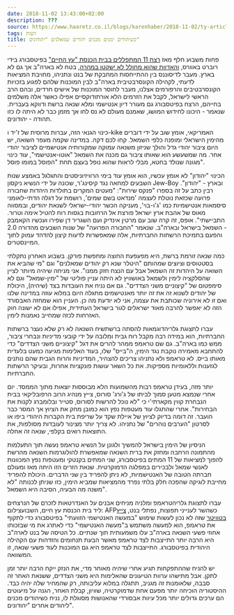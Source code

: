 ```yaml
---
date: 2018-11-02 13:43:00+02:00
description: ???
source: https://www.haaretz.co.il/blogs/karenhaber/2018-11-02/ty-article/0000017f-f89f-d47e-a37f-f9bf6f2d0000
tags: דעות
title: כשיהודים ימנים מכנים יהודים שמאלנים "יהודונים"
---
```


פחות משבוע חלף מאז [רצח 11 המתפללים בבית הכנסת "עץ החיים"](/news/world/america/2018-10-27/ty-article/00000180-179c-d435-a3c7-5ffc4cf00000) בפיטסבורג בידי רוברט באוורס, [והאדוות שהוא מחולל לא ישקטו במהרה](/news/world/america/midterms2018/2018-11-02/ty-article/.premium/0000017f-db56-d3a5-af7f-fbfe54a30000), בטח לא בארה"ב אך גם לא בארץ. מעבר לדיסוננס בין ההתייחסות המחבקת של בנט ונתניהו, מחויבת המציאות לדעתי, לקהילה הקונסרבטיבית בארה"ב לבין המוכנות שלהם לפגוע בזכויות הקונסרבטיבים והרפורמים אצלנו, מעבר לחוסר המוכנות של אישים חרדים, ובהם הרב הראשי לישראל, לקבל את הזרמים הלא אורתודוקסיים אפילו כאשר אלה משלמים בחייהם, הרצח בפיטסבורג גם מעורר דיון אנטישמי ומלא שנאה ברשת ודווקא בעברית. שנאמר - היכונו לחידוש המושג, שאמנם מעולם לא נס לחו אך מזמן כבר לא היתה לו כזו תהודה - יהודונים. 

כינוי הגנאי הזה, עברות מרוסית של ז'יד ו-kike האמריקאי, אומץ שוב על ידי דוברים מהימין הישראלי ומופנה כלפי השמאל. קחו לכם דקה. במדינה שקמה מעפר השואה, יש היום ציבור יהודי גדל והולך שניזון משנאה עמוקה שמקורותיה אנטישמיים לציבור יהודי אחר. מה שמשעשע הוא שאותו ציבור גם מכנה את השמאל "אוטו-אנטישמי", עוד כינוי מגונה שנולד בחטא, מבלי לראות שהוא נופל בעצם תחת "הפוסל במומו פוסל". 

הכינוי "יהודון" לא אומץ עכשיו, הוא אומץ עוד בימי הרוויזיוניסטים והתגלגל באמצע שנות השבעים למחאה נגד קיסינג'ר, שכונה על ידי הנשיא ניקסון Jew-Boy ובארץ - "יהודון". רבין כתב על זה בספרו "פנקס שירות": "מעטים המקרים בתולדות היהדות שחבורה פרועה שכזאת נוטלת לעצמה 'מנדאט בשם שמים', רושמת על דגלה הדתי-לאומני סיסמאות אנטישמיות כמו 'ג'ו-בוי', מעניקה הכשר יהודי-ישראלי לשנאת יהודים, ובמסווה מאוס של אהבת ארץ ישראל פורצת אל הרחובות בגסות רוח להטיל אימה וטרור. התביישתי". אופס, זה קרה שוב עם מרטין אינדיק ועם השגריר דן שפירו ועכשיו הקאמבק - השמאל בישראל ובארה"ב. שנאמר "החבורה הפרועה" של שנות השבעים מהדורה 2.0 והפעם בתמיכת הרשתות החברתיות, אלה שמאפשרות לדעות קיצון להדהד עמוק לתוך המיינסטרים. 

כמה שנאה זורמת ברשת, היא מפעפעת החוצה ומחפשת פורקן. בשבוע האחרון נתקלתי בסטטוסים וציוצים שמהותם "היטלר שנא רק יהודים שמאלנים" וגם "מי שהביא את השואה על היהדות זה השמאל אבל עם הנצח חזק ממנו". אני מניחה שיהיה מיותר לציין שהסלקציה לימין ולשמאל באושוויץ לא היתה עניין פוליטי של "ימין-שמאל" וגם לא סימפטום של "קיצוניים משני הצדדים". גם אם נניח את העובדות בצד (שיהיה), היכולת של יהודים לשנוא זה את זה יותר מאנטישמים מתגלה היום במלוא עוזה במדינה שלנו ואם זו לא אירוניה שכותבת את עצמה, אני לא יודעת מה כן. העניין הוא שמחזה האבסורד הזה לא יאפשר להרבה מאוד ישראלים לגור בישראל העתידית, אפילו אם לא ישונה חוק האזרחות לכזה שמחייב נאמנות לימין. 

 עברו לתצוגת גלריהדוגמאות להסתה ברשתשיח השנאה לא רק שלא נעצר ברשתות החברתיות, הוא במידה רבה מקבל רוח גבית ומלובה על ידי קובעי מדיניות ונבחרי ציבור, ממש כמו בארה"ב. גם שם טראמפ ממהר להרים את דגל "קיצוניים משני הצדדים" כדי להתחבא מאמירה נוקבת נגד הימין, ה"בייס" שלו, בעוד האלימות מגיעה כמעט בלעדית מאותו בייס. לא טראמפ ולא נתניהו צריכים להצהיר, המדיניות והרוח הגבית שהם נותנים לגזענות וללאומיות מספיקות. את כל השאר עושות פונקציות אחרות, ובעיקר הרשתות החברתיות. 

יותר מזה, בעידן טראמפ רבות מהשמועות הלא מבוססות יוצאות מתוך הממסד. יום אחרי שנמצא מטען סמוך לביתו של ג'ורג' סורוס, צייץ מנהיג הרוב הרפובליקאי בבית הנבחרת קווין מקארתי'י כי "לא נוכל להרשות לסורוס, סטייר ובלומברג לקנות את הבחירות". אחרי שהתגלו עוד מעטפות נפץ הוא כמובן מחק את הציוץ אך המסר כבר הועבר. זה דומה בדיוק לציוץ של איילת שקד על שריפת בית הקברות היהודי ביפו או לסרטון "הערבים נוהרים" של נתניהו. לא צריך יותר מצינור לעובדות מסולפות, את התוצאות רואים בקלפי, שנאה זה אחלה. 

הניסיון של הימין בישראל להמשיך ולגונן על הנשיא טראמפ נעשה תוך התעלמות מהתמונה הרחבה ומחזק את ברית השנאה שמאפשרת להולוגרמות השנאה מהרשת להפוך למציאות של 11 המתים בפיטסבורג, שני המתים בקנטקי ומעטפות נפץ המכוונות לאנשי שמאל ולבכירים במפלגה הדמוקרטית. שנאת הזרים הזו היתה מאז ומעולם חברתה הטובה של האנטישמיות, לא ניתן להפריד בין שני הדברים. היכולת להפריד מחייבת לוגיקה שהפכה חלק בלתי נפרד מהמציאות שמביא הימין, כזו שניתן לכנותה "לא משנה מה הבעיה, הסיבה היא השמאל". 

 עברו לתצוגת גלריהטראמפ ומלניה מניחים אבנים על האנדרטאות לזכרם של הנרצחים ליד בית הכנסת עץ חיים, השבועצילום: AFPכשהשר לענייני תפוצות, נפתלי בנט, [צייץ בטוויטר](https://twitter.com/naftalibennett/status/1057377449762271237) שזה לא נכון לעשות שימוש "במעשה האנטישמי הזוועתי" בפיטסבורג כדי לתקוף את טראמפ, הוא למעשה משתמש ב"מעשה האנטישמי" כדי לאתרג את מי שבזכותו אחוזי פשעי השנאה בארה"ב עלו משמעותית תוך שנתיים. כל הטיסה של בנט לארה"ב היא הרבה יותר התייצבות לצד טראמפ מאשר הבעת תנחומים והזדהות עם הקהילה היהודית בפיטסבורג. התייצבות לצד טראמפ היא גם המוכנות לעוד פשעי שנאה, זו המשוואה. 

יש להניח שההתפקחות תגיע אחרי שיהיה מאוחר מדי, את הנזק ייקח הרבה יותר זמן לתקן. אבל מתישהו ערוות הטיעונים שהאלימות היא משני הצדדים, ששנאת האחר זה סבבה, שלאומנות זה מגניב, תתגלה במלוא עליבותה, רק שהמחיר שלה יהיה כבד. ההיסטוריה הוכיחה יותר מפעם אחת שדמוקרטיה, שוויון, קבלת האחר, הגנה על מיעוטים הם ערכים גדולים יותר מכל עיוות אבסורדי שהאנושות מסוגלת לו, נניח כשיהודים מכנים ליהודים אחרים "יהודונים".